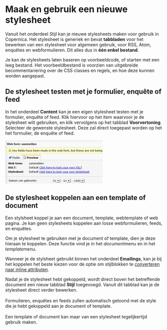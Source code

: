 # Maak en gebruik een nieuwe stylesheet

Vanuit het onderdeel *Stijl* kan je nieuwe stylesheets maken voor
gebruik in Copernica. Het stylesheet is generiek en bevat **tabbladen**
voor het bewerken van een stylesheet voor algemeen gebruik, voor RSS,
Atom, enquêtes en webformulieren. Dit alles dus in **één enkel
bestand**.

Je kan de stylesheets laten baseren op voorbeeldcode, of starten met een
leeg bestand. Het voorbeeldbestand is voorzien van uitgebreide
becommentariering over de CSS classes en regels, en hoe deze kunnen
worden aangepast.


## De stylesheet testen met je formulier, enquête of feed

In het onderdeel **Content** kan je een eigen stylesheet testen met je
formulier, enquête of feed. Klik hiervoor op het item waarvoor je de
stylesheet wilt gebruiken, en klik vervolgens op het tabblad
**Voorvertoning**. Selecteer de gewenste stylesheet. Deze zal direct
toegepast worden op het het formulier, de enquête of feed.

![Preview style or xslt](../images/previewstyleorxslt.jpg)


## De stylesheet koppelen aan een template of document

Een stylsheet koppel je aan een document, template, webtemplate of web
pagina. Je kan geen stylesheets koppelen aan losse webformulieren,
feeds, en enquêtes.

Om je stylesheet te gebruiken met je document of template, dien je deze
hieraan te koppelen. Deze functie vind je in het *document*menu en in
het *template*menu.

Wanneer je de stylsheet gebruikt binnen het onderdeel **Emailings**, kan
je bij het koppelen het beste kiezen voor de optie om stijlblokken te
[converteren naar inline
attributen](./automatically-convert-block-style-elements-to-inline-style-attributes.md "CSS omzetten naar inline ").

Nadat je de stylesheet hebt gekoppeld, wordt direct boven het
betreffende document een nieuw tabblad **Stijl** toegevoegd. Vanuit dit
tabblad kan je de stylesheet direct verder bewerken.\
\
Formulieren, enquêtes en feeds zullen automatisch getoond met de style
die je hebt gekoppeld aan je document of template. \
\
Een template of document kan maar van een stylesheet tegelijkertijd
gebruik maken. 
